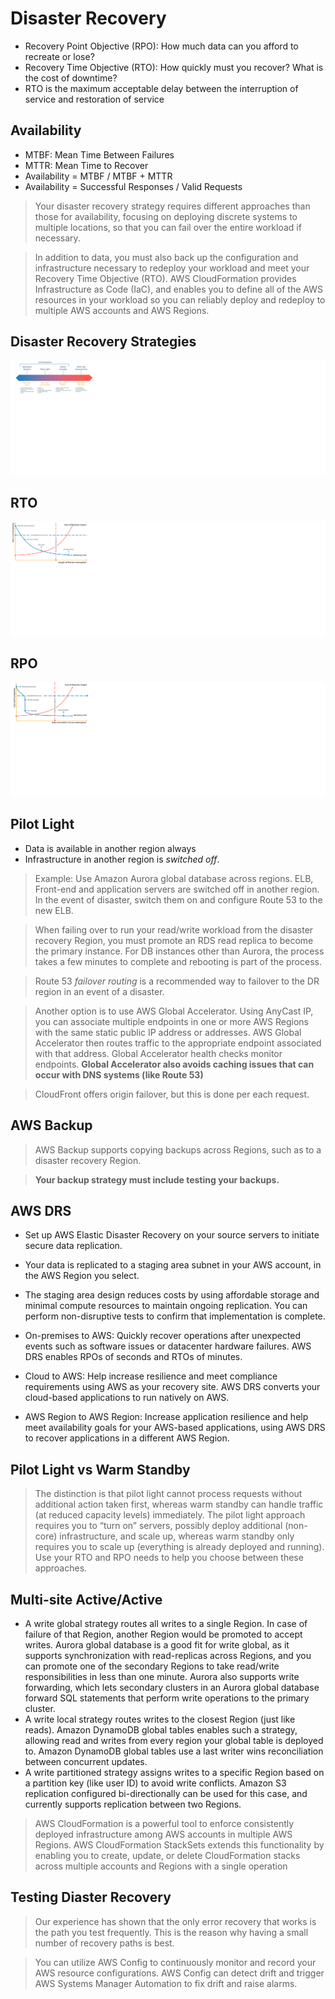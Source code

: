 # Disaster Recovery

- Recovery Point Objective (RPO): How much data can you afford to recreate or lose?
- Recovery Time Objective (RTO): How quickly must you recover? What is the cost of downtime? 
- RTO is the maximum acceptable delay between the interruption of service and restoration of service  

## Availability

- MTBF: Mean Time Between Failures
- MTTR: Mean Time to Recover
- Availability = MTBF / MTBF + MTTR
- Availability = Successful Responses / Valid Requests

> Your disaster recovery strategy requires different approaches than
those for availability, focusing on deploying discrete systems to multiple locations, so that you can fail
over the entire workload if necessary.

> In addition to data, you must also back up the configuration and infrastructure necessary to redeploy
your workload and meet your Recovery Time Objective (RTO). AWS CloudFormation provides
Infrastructure as Code (IaC), and enables you to define all of the AWS resources in your workload so
you can reliably deploy and redeploy to multiple AWS accounts and AWS Regions.

## Disaster Recovery Strategies

![DR Strategies](../images/disaster_recovery_strategies.png)

## RTO


![RTO](../images/rto_tradeoff.png)

## RPO

![RPO](../images/rpo_tradeoff.png)

## Pilot Light

- Data is available in another region always
- Infrastructure in another region is _switched off_.

> Example: Use Amazon Aurora global database across regions. ELB, Front-end and application servers are switched off in another region. 
In the event of disaster, switch them on and configure Route 53 to the new ELB.

> When failing over to run your read/write workload from the disaster recovery Region, you must promote
an RDS read replica to become the primary instance. For DB instances other than Aurora, the process
takes a few minutes to complete and rebooting is part of the process.

> Route 53 *failover routing* is a recommended way to failover to the DR region in an event of a disaster.

> Another option is to use AWS Global Accelerator. Using AnyCast IP, you can associate multiple endpoints
in one or more AWS Regions with the same static public IP address or addresses. AWS Global Accelerator
then routes traffic to the appropriate endpoint associated with that address. Global Accelerator health checks monitor endpoints.
**Global Accelerator also avoids caching issues that can occur with DNS systems (like Route 53)**

> CloudFront offers origin failover, but this is done per each request.

## AWS Backup

> AWS Backup supports copying backups across Regions, such as to a disaster recovery Region.

> **Your backup strategy must include testing your backups.**

## AWS DRS

- Set up AWS Elastic Disaster Recovery on your source servers to initiate secure data replication.
- Your data is replicated to a staging area subnet in your AWS account, in the AWS Region you select. 
- The staging area design reduces costs by using affordable storage and minimal compute resources to maintain ongoing replication. You can perform non-disruptive tests to confirm that implementation is complete.

- On-premises to AWS: Quickly recover operations after unexpected events such as software issues or datacenter hardware failures. AWS DRS enables RPOs of seconds and RTOs of minutes.
- Cloud to AWS: Help increase resilience and meet compliance requirements using AWS as your recovery site. AWS DRS converts your cloud-based applications to run natively on AWS.
- AWS Region to AWS Region: Increase application resilience and help meet availability goals for your AWS-based applications, using AWS DRS to recover applications in a different AWS Region.

## Pilot Light vs Warm Standby

> The distinction is that pilot light cannot process requests without additional action taken
first, whereas warm standby can handle traffic (at reduced capacity levels) immediately. The pilot light
approach requires you to “turn on” servers, possibly deploy additional (non-core) infrastructure, and
scale up, whereas warm standby only requires you to scale up (everything is already deployed and
running). Use your RTO and RPO needs to help you choose between these approaches.

## Multi-site Active/Active

- A write global strategy routes all writes to a single Region. In case of failure of that Region, another
Region would be promoted to accept writes. Aurora global database is a good fit for write global,
as it supports synchronization with read-replicas across Regions, and you can promote one of the
secondary Regions to take read/write responsibilities in less than one minute. Aurora also supports
write forwarding, which lets secondary clusters in an Aurora global database forward SQL statements
that perform write operations to the primary cluster.
- A write local strategy routes writes to the closest Region (just like reads). Amazon DynamoDB global
tables enables such a strategy, allowing read and writes from every region your global table is
deployed to. Amazon DynamoDB global tables use a last writer wins reconciliation between concurrent
updates.
- A write partitioned strategy assigns writes to a specific Region based on a partition key (like user ID)
to avoid write conflicts. Amazon S3 replication configured bi-directionally can be used for this case,
and currently supports replication between two Regions.

> AWS CloudFormation is a powerful tool to enforce consistently deployed infrastructure among AWS
accounts in multiple AWS Regions. AWS CloudFormation StackSets extends this functionality by enabling
you to create, update, or delete CloudFormation stacks across multiple accounts and Regions with
a single operation

## Testing Diaster Recovery

> Our experience has shown that the only error recovery that works is the path you test frequently. This is
the reason why having a small number of recovery paths is best.

> You can utilize AWS Config to continuously monitor and record your AWS resource configurations. AWS
Config can detect drift and trigger AWS Systems Manager Automation to fix drift and raise alarms.